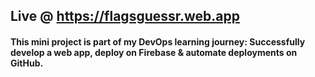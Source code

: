 ## Live @ https://flagsguessr.web.app

#### This mini project is part of my DevOps learning journey: Successfully develop a web app, deploy on Firebase & automate deployments on GitHub.